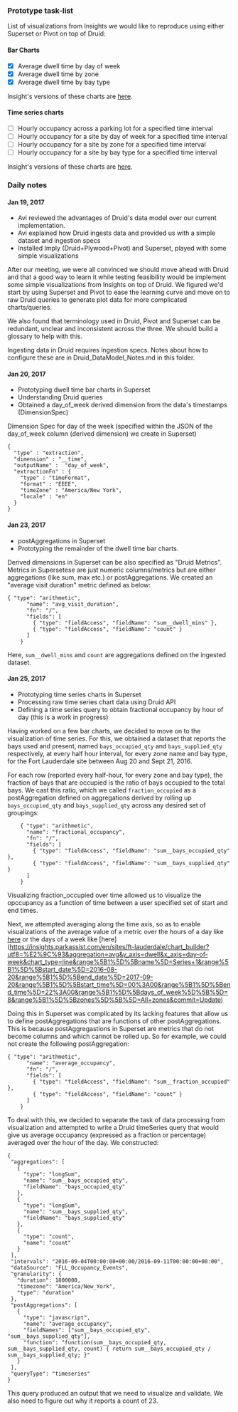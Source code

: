 
### Prototype task-list

List of visualizations from Insights we would like to reproduce using either Superset or Pivot on top of Druid:


#### Bar Charts 

- [x] Average dwell time by day of week 
- [x] Average dwell time by zone 
- [x] Average dwell time by bay type 

Insight's versions of these charts are [here](https://insights.parkassist.com/en/sites/ft-lauderdale/reports/dwell?end_date=20160921&end_time=23%3A30&start_date=20160820&start_time=00%3A00#tab-summary).

#### Time series charts
- [ ] Hourly occupancy across a parking lot for a specified time interval 
- [ ] Hourly occupancy for a site by day of week for a specified time interval 
- [ ] Hourly occupancy for a site by zone for a specified time interval 
- [ ] Hourly occupancy for a site by bay type for a specified time interval

Insight's versions of these charts are [here](https://insights.parkassist.com/en/sites/ft-lauderdale/reports/occupancy?end_date=20160921&end_time=23%3A30&start_date=20160820&start_time=00%3A00#tab-hourly-occupancy).

### Daily notes
#### Jan 19, 2017
* Avi reviewed the advantages of Druid's data model over our current implementation. 
* Avi explained how Druid ingests data and provided us with a simple dataset and ingestion specs
* Installed Imply (Druid+Plywood+Pivot) and Superset, played with some simple visualizations

After our meeting, we were all convinced we should move ahead with Druid and that a good way to learn it while testing feasibility would be implement some simple visualizations from Insights on top of Druid. We figured we'd start by using Superset and Pivot to ease the learning curve and move on to raw Druid queries to generate plot data for more complicated charts/queries. 

We also found that terminology used in Druid, Pivot and Superset can be redundant, unclear and inconsistent across the three. We should build a glossary to help with this.

Ingesting data in Druid requires ingestion specs. Notes about how to configure these are in Druid_DataModel_Notes.md in this folder. 


#### Jan 20, 2017
* Prototyping dwell time bar charts in Superset
* Understanding Druid queries
* Obtained a day_of_week derived dimension from the data's timestamps (DimensionSpec)

Dimension Spec for day of the week (specified within the JSON of the day_of_week column (derived dimension) we create in Superset)

```
{
  "type" : "extraction",
  "dimension" : "__time",
  "outputName" :  "day_of_week",
  "extractionFn" : {
    "type" : "timeFormat",
    "format" : "EEEE",
    "timeZone" : "America/New York",
    "locale" : "en"
  }
}
```

#### Jan 23, 2017
* postAggregations in Superset
* Prototyping the remainder of the dwell time bar charts.

Derived dimensions in Superset can be also specified as "Druid Metrics". Metrics in Supersetese are just numeric columns/metrics but are either aggregations (like sum, max etc.) or postAggregations. We created an "average visit duration" metric defined as below:

```
{ "type": "arithmetic",
      "name": "avg_visit_duration",
      "fn": "/",
      "fields": [
        { "type": "fieldAccess", "fieldName": "sum__dwell_mins" },
        { "type": "fieldAccess", "fieldName": "count" }
      ]
    }
  ```
  
 Here, ```sum__dwell_mins``` and ```count``` are aggregations defined on the ingested dataset. 

#### Jan 25, 2017
* Prototyping time series charts in Superset
* Processing raw time series chart data using Druid API
* Defining a time series query to obtain fractional occupancy by hour of day (this is a work in progress)

Having worked on a few bar charts, we decided to move on to the visualization of time series. For this, we obtained a dataset that reports the bays used and present, named ```bays_occupied_qty``` and ```bays_supplied_qty``` respectively, at every half hour interval, for every zone name and bay type, for the Fort Lauderdale site between Aug 20 and Sept 21, 2016. 

For each row (reported every half-hour, for every zone and bay type), the fraction of bays that are occupied is the ratio of bays occupied to the total bays. We cast this ratio, which we called ```fraction_occupied``` as a postAggregation defined on aggregations derived by rolling up ```bays_occupied_qty``` and ```bays_supplied_qty``` across any desired set of groupings:

```
    { "type": "arithmetic",
      "name": "fractional_occupancy",
      "fn": "/",
      "fields": [
        { "type": "fieldAccess", "fieldName": "sum__bays_occupied_qty" },
        { "type": "fieldAccess", "fieldName": "sum__bays_supplied_qty" }
      ]
    }
 ```   
 
Visualizing fraction_occupied over time allowed us to visualize the opccupancy as a function of time between a user specified set of start and end times. 
 
Next, we attempted averaging along the time axis, so as to enable visualizations of the average value of a metric over the hours of a day like [here](https://insights.parkassist.com/en/sites/ft-lauderdale/reports/occupancy?end_date=20160921&end_time=23%3A30&start_date=20160820&start_time=00%3A00#tab-hourly-occupancy) or the days of a week like [here] (https://insights.parkassist.com/en/sites/ft-lauderdale/chart_builder?utf8=%E2%9C%93&aggregation=avg&y_axis=dwell&x_axis=day-of-week&chart_type=line&range%5B1%5D%5Bname%5D=Series+1&range%5B1%5D%5Bstart_date%5D=2016-08-20&range%5B1%5D%5Bend_date%5D=2017-09-20&range%5B1%5D%5Bstart_time%5D=00%3A00&range%5B1%5D%5Bend_time%5D=22%3A00&range%5B1%5D%5Bdays_of_week%5D%5B%5D=8&range%5B1%5D%5Bzones%5D%5B%5D=All+zones&commit=Update)

Doing this in Superset was complicated by its lacking features that allow us to define postAggregations that are functions of other postAggregations. This is because postAggregastions in Superset are metrics that do not become columns and which cannot be rolled up. So for example, we could not create the following postAggregation:

```
{ "type": "arithmetic",
      "name": "average_occupancy",
      "fn": "/",
      "fields": [
        { "type": "fieldAccess", "fieldName": "sum__fraction_occupied" },
        { "type": "fieldAccess", "fieldName": "count" }
      ]
    }
 ```
 
 To deal with this, we decided to separate the task of data processing from visualization and attempted to write a Druid timeSeries query that would give us average occupancy (expressed as a fraction or percentage) averaged over the hour of the day. We constructed:
 
 ```
 {
  "aggregations": [
    {
      "type": "longSum",
      "name": "sum__bays_occupied_qty",
      "fieldName": "bays_occupied_qty"
    },
    {
      "type": "longSum",
      "name": "sum__bays_supplied_qty",
      "fieldName": "bays_supplied_qty"
    },
    {
      "type": "count",
      "name": "count"
    }
  ],
  "intervals": "2016-09-04T00:00:00+00:00/2016-09-11T00:00:00+00:00",
  "dataSource": "FLL_Occupancy_Events",
  "granularity": {
    "duration": 1800000,
    "timezone": "America/New_York",
    "type": "duration"
  },
  "postAggregations": [
    {
      "type": "javascript",
      "name": "average_occupancy",
      "fieldNames": ["sum__bays_occupied_qty", "sum__bays_supplied_qty"],
      "function": "function(sum__bays_occupied_qty, sum__bays_supplied_qty, count) { return sum__bays_occupied_qty / sum__bays_supplied_qty; }"
    }
  ],
  "queryType": "timeseries"
}
```

This query produced an output that we need to visualize and validate. We also need to figure out why it reports a count of 23. 

 
 
